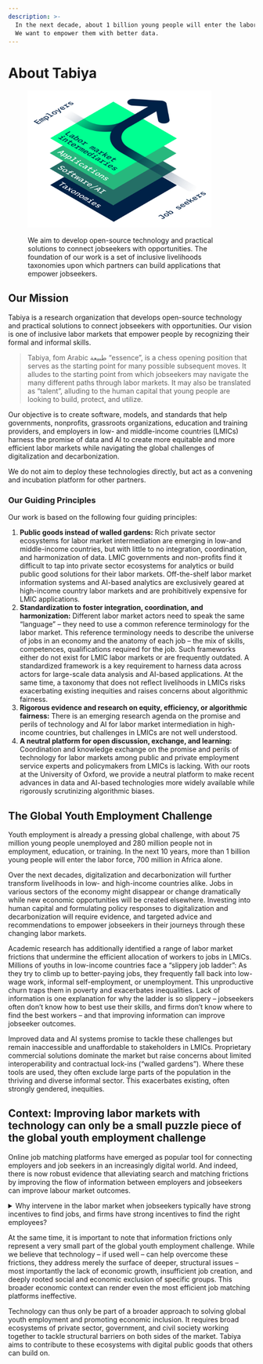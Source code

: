```yaml
---
description: >-
  In the next decade, about 1 billion young people will enter the labor force.
  We want to empower them with better data.
---
```


# About Tabiya

<figure><img src="../.gitbook/assets/Tabiya_Stack_Transparent.png" alt="" width="375"><figcaption><p>We aim to develop open-source technology and practical solutions to connect jobseekers with opportunities. The foundation of our work is a set of inclusive livelihoods taxonomies upon which partners can build applications that empower jobseekers.</p></figcaption></figure>

## Our Mission

Tabiya is a research organization that develops open-source technology and practical solutions to connect jobseekers with opportunities. Our vision is one of inclusive labor markets that empower people by recognizing their formal and informal skills.&#x20;

> Tabiya, fom Arabic طبيعة “essence”, is a chess opening position that serves as the starting point for many possible subsequent moves. It alludes to the starting point from which jobseekers may navigate the many different paths through labor markets. It may also be translated as “talent”, alluding to the human capital that young people are looking to build, protect, and utilize.

Our objective is to create software, models, and standards that help governments, nonprofits, grassroots organizations, education and training providers, and employers in low- and middle-income countries (LMICs) harness the promise of data and AI to create more equitable and more efficient labor markets while navigating the global challenges of digitalization and decarbonization.&#x20;

We do not aim to deploy these technologies directly, but act as a convening and incubation platform for other partners.

### Our Guiding Principles

Our work is based on the following four guiding principles:

1. **Public goods instead of walled gardens:** Rich private sector ecosystems for labor market intermediation are emerging in low-and middle-income countries, but with little to no integration, coordination, and harmonization of data. LMIC governments and non-profits find it difficult to tap into private sector ecosystems for analytics or build public good solutions for their labor markets. Off-the-shelf labor market information systems and AI-based analytics are exclusively geared at high-income country labor markets and are prohibitively expensive for LMIC applications.
2. **Standardization to foster integration, coordination, and harmonization:** Different labor market actors need to speak the same “language” – they need to use a common reference terminology for the labor market. This reference terminology needs to describe the universe of jobs in an economy and the anatomy of each job – the mix of skills, competences, qualifications required for the job. Such frameworks either do not exist for LMIC labor markets or are frequently outdated. A standardized framework is a key requirement to harness data across actors for large-scale data analysis and AI-based applications. At the same time, a taxonomy that does not reflect livelihoods in LMICs risks exacerbating existing inequities and raises concerns about algorithmic fairness.
3. **Rigorous evidence and research on equity, efficiency, or algorithmic fairness:** There is an emerging research agenda on the promise and perils of technology and AI for labor market intermediation in high-income countries, but challenges in LMICs are not well understood.&#x20;
4. **A neutral platform for open discussion, exchange, and learning:** Coordination and knowledge exchange on the promise and perils of technology for labor markets among public and private employment service experts and policymakers from LMICs is lacking. With our roots at the University of Oxford, we provide a neutral platform to make recent advances in data and AI-based technologies more widely available while rigorously scrutinizing algorithmic biases.

## The Global Youth Employment Challenge

Youth employment is already a pressing global challenge, with about 75 million young people unemployed and 280 million people not in employment, education, or training. In the next 10 years, more than 1 billion young people will enter the labor force, 700 million in Africa alone.&#x20;

Over the next decades, digitalization and decarbonization will further transform livelihoods in low- and high-income countries alike. Jobs in various sectors of the economy might disappear or change dramatically while new economic opportunities will be created elsewhere. Investing into human capital and formulating policy responses to digitalization and decarbonization will require evidence, and targeted advice and recommendations to empower jobseekers in their journeys through these changing labor markets.&#x20;

Academic research has additionally identified a range of labor market frictions that undermine the efficient allocation of workers to jobs in LMICs. Millions of youths in low-income countries face a “slippery job ladder”: As they try to climb up to better-paying jobs, they frequently fall back into low-wage work, informal self-employment, or unemployment. This unproductive churn traps them in poverty and exacerbates inequalities. Lack of information is one explanation for why the ladder is so slippery – jobseekers often don’t know how to best use their skills, and firms don’t know where to find the best workers – and that improving information can improve jobseeker outcomes.&#x20;

Improved data and AI systems promise to tackle these challenges but remain inaccessible and unaffordable to stakeholders in LMICs. Proprietary commercial solutions dominate the market but raise concerns about limited interoperability and contractual lock-ins (“walled gardens”). Where these tools are used, they often exclude large parts of the population in the thriving and diverse informal sector. This exacerbates existing, often strongly gendered, inequities.

## Context: Improving labor markets with technology can only be a small puzzle piece of the global youth employment challenge&#x20;

Online job matching platforms have emerged as popular tool for connecting employers and job seekers in an increasingly digital world. And indeed, there is now robust evidence that alleviating search and matching frictions by improving the flow of information between employers and jobseekers can improve labour market outcomes.&#x20;

<details>

<summary>Why intervene in the labor market when jobseekers typically have strong incentives to find jobs, and firms have strong incentives to find the right employees?</summary>

Jobseekers typically have strong incentives to find jobs, and firms have strong incentives to find the right employees. As [Carranza and McKenzie _JEP_ 2024](https://www.aeaweb.org/articles?id=10.1257/jep.38.1.221) show using Labor Force Survey data from a number of (largely middle-income) countries, public or private labor market intermediation services only help a tiny fraction of jobseekers find work.&#x20;

So what rationale is there to intervene in the free labor market and support job matching platforms and other innovative tech solutions that aim to reduce search and matching frictions?&#x20;

One important argument are equity concerns: We know that in many contexts, existing networks play a large role in who gets the few jobs that might be available. Underserved communities without these networks might fall short. Innovative, tech enabled solutions could, in theory, improve inclusion of these underserved groups if they provide information in a more equitable way. It remains, however, a question to what extend such platforms can truly improve economic inclusion for underserved groups. Not everyone has access to smartphones, the internet, or the necessary digital literacy to utilize these platforms effectively.&#x20;

A second argument might be that reducing information frictions can improve the reallocation of workers across sectors and space -- for example in contexts with rapidly changing demand in specific sectors. For example, the Ethiopian Investment Commission (EIC) – the Ethiopian government's investment promotion agency – worked with partners to set up a centralised sector-specific labor market information system to match a large supply of workers with specific jobs in the country's industrial parks.&#x20;

</details>

At the same time, it is important to note that information frictions only represent a very small part of the global youth employment challenge. While we believe that technology – if used well – can help overcome these frictions, they address merely the surface of deeper, structural issues – most importantly the lack of economic growth, insufficient job creation, and deeply rooted social and economic exclusion of specific groups. This broader economic context can render even the most efficient job matching platforms ineffective.&#x20;

Technology can thus only be part of a broader approach to solving global youth employment and promoting economic inclusion. It requires broad ecosystems of private sector, government, and civil society working together to tackle structural barriers on both sides of the market. Tabiya aims to contribute to these ecosystems with digital public goods that others can build on.
